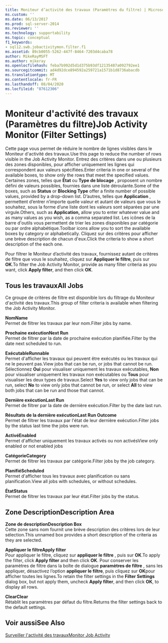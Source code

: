 ```yaml
---
title: Moniteur d’activité des travaux (Paramètres du filtre) | Microsoft Docs
ms.custom: ''
ms.date: 06/13/2017
ms.prod: sql-server-2014
ms.reviewer: ''
ms.technology: supportability
ms.topic: conceptual
f1_keywords:
- sql12.swb.jobactivitymon.filter.f1
ms.assetid: 89cb0055-5262-447f-8464-7203d4caba78
author: MikeRayMSFT
ms.author: mikeray
ms.openlocfilehash: feba7b992d5d1d375b93df12135487a092792ee1
ms.sourcegitcommit: ad4d92dce894592a259721a1571b1d8736abacdb
ms.translationtype: MT
ms.contentlocale: fr-FR
ms.lasthandoff: 08/04/2020
ms.locfileid: "87612306"
---
```

# <a name="job-activity-monitor-filter-settings"></a><span data-ttu-id="46299-102">Moniteur d'activité des travaux (Paramètres du filtre)</span><span class="sxs-lookup"><span data-stu-id="46299-102">Job Activity Monitor (Filter Settings)</span></span>
  <span data-ttu-id="46299-103">Cette page vous permet de réduire le nombre de lignes visibles dans le Moniteur d'activité des travaux.</span><span class="sxs-lookup"><span data-stu-id="46299-103">Use this page to reduce the number of rows visible in the Job Activity Monitor.</span></span> <span data-ttu-id="46299-104">Entrez des critères dans une ou plusieurs des zones disponibles, pour afficher uniquement les lignes qui correspondent aux valeurs spécifiées.</span><span class="sxs-lookup"><span data-stu-id="46299-104">Enter criteria in one or several of the available boxes, to show only the rows that meet the specified values.</span></span> <span data-ttu-id="46299-105">Certaines zones, telles que **État** ou **Type de blocage** , proposent un nombre défini de valeurs possibles, fournies dans une liste déroulante.</span><span class="sxs-lookup"><span data-stu-id="46299-105">Some of the boxes, such as **Status** or **Blocking Type** offer a finite number of possible values, provided by a drop-down list.</span></span> <span data-ttu-id="46299-106">D’autres, telles que **Application** , permettent d’entrer n’importe quelle valeur et autant de valeurs que vous le souhaitez, sous la forme d’une liste dont les valeurs sont séparées par une virgule.</span><span class="sxs-lookup"><span data-stu-id="46299-106">Others, such as **Application,** allow you to enter whatever value and as many values as you wish, as a comma separated list.</span></span> <span data-ttu-id="46299-107">Les icônes de la barre d'outils vous permettent de trier les zones disponibles par catégorie ou par ordre alphabétique.</span><span class="sxs-lookup"><span data-stu-id="46299-107">Toolbar icons allow you to sort the available boxes by category or alphabetically.</span></span> <span data-ttu-id="46299-108">Cliquez sur des critères pour afficher une brève description de chacun d'eux.</span><span class="sxs-lookup"><span data-stu-id="46299-108">Click the criteria to show a short description of the each one.</span></span>  
  
 <span data-ttu-id="46299-109">Pour filtrer le Moniteur d’activité des travaux, fournissez autant de critères de filtre que vous le souhaitez, cliquez sur **Appliquer le filtre**, puis sur **OK**.</span><span class="sxs-lookup"><span data-stu-id="46299-109">To filter the Job Activity Monitor, provide as many filter criteria as you want, click **Apply filter**, and then click **OK**.</span></span>  
  
## <a name="all-jobs"></a><span data-ttu-id="46299-110">Tous les travaux</span><span class="sxs-lookup"><span data-stu-id="46299-110">All Jobs</span></span>  
 <span data-ttu-id="46299-111">Ce groupe de critères de filtre est disponible lors du filtrage du Moniteur d'activité des travaux.</span><span class="sxs-lookup"><span data-stu-id="46299-111">This group of filter criteria is available when filtering the Job Activity Monitor.</span></span>  
  
 <span data-ttu-id="46299-112">**Nom**</span><span class="sxs-lookup"><span data-stu-id="46299-112">**Name**</span></span>  
 <span data-ttu-id="46299-113">Permet de filtrer les travaux par leur nom.</span><span class="sxs-lookup"><span data-stu-id="46299-113">Filter jobs by name.</span></span>  
  
 <span data-ttu-id="46299-114">**Prochaine exécution**</span><span class="sxs-lookup"><span data-stu-id="46299-114">**Next Run**</span></span>  
 <span data-ttu-id="46299-115">Permet de filtrer par la date de prochaine exécution planifiée.</span><span class="sxs-lookup"><span data-stu-id="46299-115">Filter by the date next scheduled to run.</span></span>  
  
 <span data-ttu-id="46299-116">**Exécutable**</span><span class="sxs-lookup"><span data-stu-id="46299-116">**Runnable**</span></span>  
 <span data-ttu-id="46299-117">Permet d'afficher les travaux qui peuvent être exécutés ou les travaux qui ne le peuvent pas.</span><span class="sxs-lookup"><span data-stu-id="46299-117">View jobs that can be run, or jobs that cannot be run.</span></span> <span data-ttu-id="46299-118">Sélectionnez **Oui** pour visualiser uniquement les travaux exécutables, **Non** pour visualiser uniquement les travaux non exécutables ou **Tous** pour visualiser les deux types de travaux.</span><span class="sxs-lookup"><span data-stu-id="46299-118">Select **Yes** to view only jobs that can be run, select **No** to view only jobs that cannot be run, or select **All** to view both jobs that can be run and those that cannot.</span></span>  
  
 <span data-ttu-id="46299-119">**Dernière exécution**</span><span class="sxs-lookup"><span data-stu-id="46299-119">**Last Run**</span></span>  
 <span data-ttu-id="46299-120">Permet de filtrer par la date de dernière exécution.</span><span class="sxs-lookup"><span data-stu-id="46299-120">Filter by the date last run.</span></span>  
  
 <span data-ttu-id="46299-121">**Résultats de la dernière exécution**</span><span class="sxs-lookup"><span data-stu-id="46299-121">**Last Run Outcome**</span></span>  
 <span data-ttu-id="46299-122">Permet de filtrer les travaux par l'état de leur dernière exécution.</span><span class="sxs-lookup"><span data-stu-id="46299-122">Filter jobs by the status last time the jobs were run.</span></span>  
  
 <span data-ttu-id="46299-123">**Activé**</span><span class="sxs-lookup"><span data-stu-id="46299-123">**Enabled**</span></span>  
 <span data-ttu-id="46299-124">Permet d'afficher uniquement les travaux activés ou non activés</span><span class="sxs-lookup"><span data-stu-id="46299-124">View only enabled or not enabled jobs</span></span>  
  
 <span data-ttu-id="46299-125">**Catégorie**</span><span class="sxs-lookup"><span data-stu-id="46299-125">**Category**</span></span>  
 <span data-ttu-id="46299-126">Permet de filtrer les travaux par catégorie.</span><span class="sxs-lookup"><span data-stu-id="46299-126">Filter jobs by the job category.</span></span>  
  
 <span data-ttu-id="46299-127">**Planifié**</span><span class="sxs-lookup"><span data-stu-id="46299-127">**Scheduled**</span></span>  
 <span data-ttu-id="46299-128">Permet d'afficher tous les travaux avec planification ou sans planification.</span><span class="sxs-lookup"><span data-stu-id="46299-128">View all jobs with schedules, or without schedules.</span></span>  
  
 <span data-ttu-id="46299-129">**État**</span><span class="sxs-lookup"><span data-stu-id="46299-129">**Status**</span></span>  
 <span data-ttu-id="46299-130">Permet de filtrer les travaux par leur état.</span><span class="sxs-lookup"><span data-stu-id="46299-130">Filter jobs by the status.</span></span>  
  
## <a name="description-area"></a><span data-ttu-id="46299-131">Zone Description</span><span class="sxs-lookup"><span data-stu-id="46299-131">Description Area</span></span>  
 <span data-ttu-id="46299-132">**Zone de description**</span><span class="sxs-lookup"><span data-stu-id="46299-132">**Description Box**</span></span>  
 <span data-ttu-id="46299-133">Cette zone sans nom fournit une brève description des critères lors de leur sélection.</span><span class="sxs-lookup"><span data-stu-id="46299-133">This unnamed box provides a short description of the criteria as they are selected.</span></span>  
  
 <span data-ttu-id="46299-134">**Appliquer le filtre**</span><span class="sxs-lookup"><span data-stu-id="46299-134">**Apply filter**</span></span>  
 <span data-ttu-id="46299-135">Pour appliquer le filtre, cliquez sur **appliquer le filtre** , puis sur **OK**.</span><span class="sxs-lookup"><span data-stu-id="46299-135">To apply the filter, click **Apply filter** and then click **OK**.</span></span> <span data-ttu-id="46299-136">Pour conserver les paramètres de filtre dans la boîte de dialogue **paramètres de filtre** , sans les appliquer, désactivez l’option **appliquer le filtre**, puis cliquez sur **OK**pour afficher toutes les lignes.</span><span class="sxs-lookup"><span data-stu-id="46299-136">To retain the filter settings in the **Filter Settings** dialog box, but not apply them, uncheck **Apply filter**, and then click **OK**, to display all rows.</span></span>  
  
 <span data-ttu-id="46299-137">**Clear**</span><span class="sxs-lookup"><span data-stu-id="46299-137">**Clear**</span></span>  
 <span data-ttu-id="46299-138">Rétablit les paramètres par défaut du filtre.</span><span class="sxs-lookup"><span data-stu-id="46299-138">Returns the filter settings back to the default settings.</span></span>  
  
## <a name="see-also"></a><span data-ttu-id="46299-139">Voir aussi</span><span class="sxs-lookup"><span data-stu-id="46299-139">See Also</span></span>  
 [<span data-ttu-id="46299-140">Surveiller l'activité des travaux</span><span class="sxs-lookup"><span data-stu-id="46299-140">Monitor Job Activity</span></span>](../../ssms/agent/monitor-job-activity.md)  
  
  
